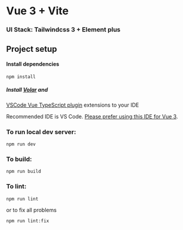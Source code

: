 # Vue 3 + Vite
### UI Stack: Tailwindcss 3 + Element plus

## Project setup

#### Install dependencies

```
npm install
```

##### Install [Volar](https://marketplace.visualstudio.com/items?itemName=johnsoncodehk.volar) and
[VSCode Vue TypeScript plugin](https://marketplace.visualstudio.com/items?itemName=johnsoncodehk.vscode-typescript-vue-plugin) extensions to your IDE

Recommended IDE is VS Code. [Please prefer using this IDE for Vue 3](https://v3.vuejs.org/api/sfc-tooling.html#ide-support).

### To run local dev server:

```
npm run dev
```

### To build:

```
npm run build
```

### To lint:

```
npm run lint
```
or to fix all problems
```
npm run lint:fix
```
